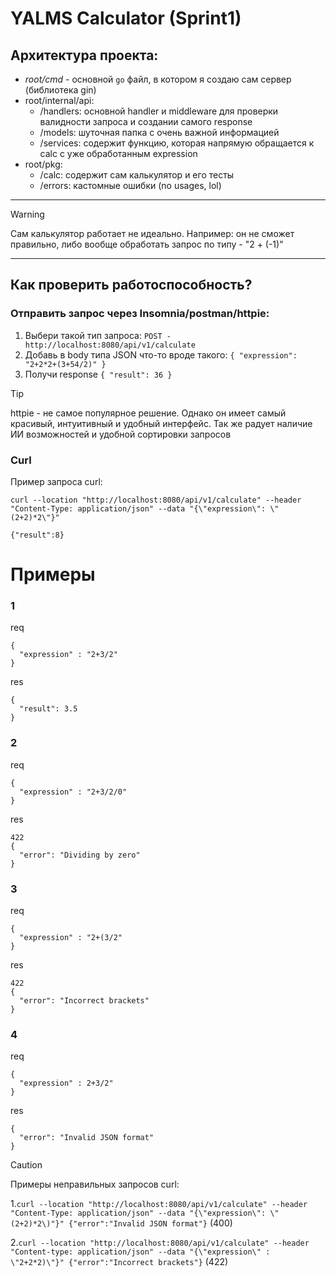 # YALMS Calculator (Sprint1)

## Архитектура проекта:

- *root/cmd* - основной `go` файл, в котором я создаю сам сервер (библиотека gin) 
- root/internal/api:
	- /handlers: основной handler и middleware для проверки валидности запроса и создании самого response
	- /models: шуточная папка с очень важной информацией
	- /services: содержит функцию, которая напрямую обращается к calc с уже обработанным expression
- root/pkg:
	- /calc: содержит сам калькулятор и его тесты
	- /errors: кастомные ошибки (no usages, lol)

___

>[!WARNING]
>Сам калькулятор работает не идеально.
>Например: он не сможет правильно, либо вообще обработать запрос по типу - "2 + (-1)"
>

___

## Как проверить работоспособность? 


### Отправить запрос через Insomnia/postman/httpie:


1. Выбери такой тип запроса:
`POST - http://localhost:8080/api/v1/calculate`
2. Добавь в body типа JSON что-то вроде такого:
 `{
  "expression": "2+2*2+(3+54/2)"
}
`
3. Получи response `{
	"result": 36
}`

>[!TIP]
>httpie - не самое популярное решение. Однако он имеет самый красивый, интуитивный и  удобный интерфейс. Так же радует наличие ИИ возможностей и удобной сортировки запросов
>


### Curl
Пример запроса curl:
~~~shell
curl --location "http://localhost:8080/api/v1/calculate" --header "Content-Type: application/json" --data "{\"expression\": \"(2+2)*2\"}"

{"result":8}
~~~




# Примеры 


### 1

req
~~~
{
  "expression" : "2+3/2"
}
~~~
res
~~~
{
  "result": 3.5
}
~~~

### 2

req
~~~
{
  "expression" : "2+3/2/0"
}
~~~
res
~~~
422
{
  "error": "Dividing by zero"
}
~~~

### 3

req
~~~
{
  "expression" : "2+(3/2"
}
~~~
res
~~~
422
{
  "error": "Incorrect brackets"
}
~~~

### 4

req
~~~
{
  "expression" : 2+3/2"
}
~~~
res
~~~
{
  "error": "Invalid JSON format"
}
~~~



> [!CAUTION]
> Примеры неправильных запросов curl:
> 
> 1.`curl --location "http://localhost:8080/api/v1/calculate" --header "Content-Type: application/json" --data "{\"expression\": \"(2+2)*2\)"}"
{"error":"Invalid JSON format"}` (400)
> 
> 2.`curl --location "http://localhost:8080/api/v1/calculate" --header "Content-type: application/json" --data "{\"expression\" : \"2+2*2)\"}"
{"error":"Incorrect brackets"}` (422)
>



